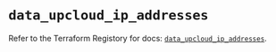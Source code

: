 # `data_upcloud_ip_addresses`

Refer to the Terraform Registory for docs: [`data_upcloud_ip_addresses`](https://www.terraform.io/docs/providers/upcloud/d/ip_addresses).
